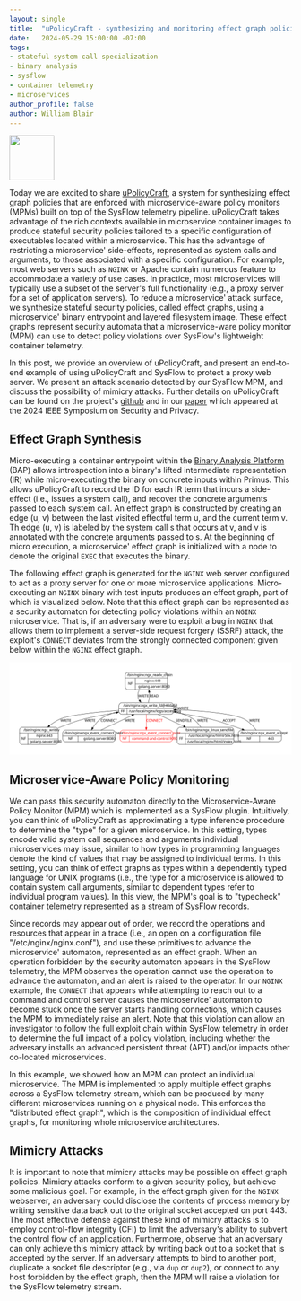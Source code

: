 ```yaml
---
layout: single
title:  "uPolicyCraft - synthesizing and monitoring effect graph policies on SysFlow telemetry"
date:   2024-05-29 15:00:00 -07:00
tags:
- stateful system call specialization
- binary analysis
- sysflow
- container telemetry
- microservices
author_profile: false
author: William Blair
---
```


<img align="center" src="https://github.com/sysflow-telemetry/upolicycraft/assets/928389/c053254f-b379-446a-a74a-c6569a18a5d7" width="80" height="80">

Today we are excited to share [uPolicyCraft](https://github.com/sysflow-telemetry/upolicycraft), a system for synthesizing effect graph policies that are enforced with microservice-aware policy monitors (MPMs) built on top of the SysFlow telemetry pipeline. uPolicyCraft takes advantage of the rich contexts available in microservice container images to produce stateful security policies tailored to a specific configuration of executables located within a microservice. This has the advantage of restricting a microservice' side-effects, represented as system calls and arguments, to those associated with a specific configuration. For example, most web servers such as `NGINX` or Apache contain numerous feature to accommodate a variety of use cases. In practice, most microservices will typically use a subset of the server's full functionality (e.g., a proxy server for a set of application servers). To reduce a microservice' attack surface, we synthesize stateful security policies, called effect graphs, using a microservice' binary entrypoint and layered filesystem image. These effect graphs represent security automata that a microservice-ware policy monitor (MPM) can use to detect policy violations over SysFlow's lightweight container telemetry.

In this post, we provide an overview of uPolicyCraft, and present an end-to-end example of using uPolicyCraft and SysFlow to protect a proxy web server. We present an attack scenario detected by our SysFlow MPM, and discuss the possibility of mimicry attacks. Further details on uPolicyCraft can be found on the project's [github](https://github.com/sysflow-telemetry/upolicycraft) and in our [paper](https://research.ibm.com/publications/automated-synthesis-of-effect-graph-policies-for-microservice-aware-stateful-system-call-specialization) which appeared at the 2024 IEEE Symposium on Security and Privacy.

## Effect Graph Synthesis

Micro-executing a container entrypoint within the [Binary Analysis Platform](https://github.com/BinaryAnalysisPlatform/bap) (BAP) allows introspection into a binary's lifted intermediate representation (IR) while micro-executing the binary on concrete inputs within Primus. This allows uPolicyCraft to record the ID for each IR term that incurs a side-effect (i.e., issues a system call), and recover the concrete arguments passed to each system call. An effect graph is constructed by creating an edge (u, v) between the last visited effectful term u, and the current term v. Th edge (u, v) is labeled by the system call s that occurs at v, and v is annotated with the concrete arguments passed to s. At the beginning of micro execution, a microservice' effect graph is initialized with a node to denote the original `EXEC` that executes the binary.

The following effect graph is generated for the `NGINX` web server configured to act as a proxy server for one or more microservice applications. Micro-executing an `NGINX` binary with test inputs produces an effect graph, part of which is visualized below. Note that this effect graph can be represented as a security automaton for detecting policy violations within an `NGINX` microservice. That is, if an adversary were to exploit a bug in `NGINX` that allows them to implement a server-side request forgery (SSRF) attack, the exploit's `CONNECT` deviates from the strongly connected component given below within the `NGINX` effect graph.

<a href="/assets/images/nginx-attack.svg"><img src="/assets/images/nginx-attack.svg"/></a>

## Microservice-Aware Policy Monitoring

We can pass this security automaton directly to the Microservice-Aware Policy Monitor (MPM) which is implemented as a SysFlow plugin. Intuitively, you can think of uPolicyCraft as approximating a type inference procedure to determine the "type" for a given microservice. In this setting, types encode valid system call sequences and arguments individual microservices may issue, similar to how types in programming languages denote the kind of values that may be assigned to individual terms. In this setting, you can think of effect graphs as types within a dependently typed language for UNIX programs (i.e., the type for a microservice is allowed to contain system call arguments, similar to dependent types refer to individual program values). In this view, the MPM's goal is to "typecheck" container telemetry represented as a stream of SysFlow records.

Since records may appear out of order, we record the operations and resources that appear in a trace (i.e., an open on a configuration file "/etc/nginx/nginx.conf"), and use these primitives to advance the microservice' automaton, represented as an effect graph. When an operation forbidden by the security automaton appears in the SysFlow telemetry, the MPM observes the operation cannot use the operation to advance the automaton, and an alert is raised to the operator. In our `NGINX` example, the `CONNECT` that appears while attempting to reach out to a command and control server causes the microservice' automaton to become stuck once the server starts handling connections, which causes the MPM to immediately raise an alert. Note that this violation can allow an investigator to follow the full exploit chain within SysFlow telemetry in order to determine the full impact of a policy violation, including whether the adversary installs an advanced persistent threat (APT) and/or impacts other co-located microservices.

In this example, we showed how an MPM can protect an individual microservice. The MPM is implemented to apply multiple effect graphs across a SysFlow telemetry stream, which can be produced by many different microservices running on a physical node. This enforces the "distributed effect graph", which is the composition of individual effect graphs, for monitoring whole microservice architectures.

## Mimicry Attacks

It is important to note that mimicry attacks may be possible on effect graph policies. Mimicry attacks conform to a given security policy, but achieve some malicious goal. For example, in the effect graph given for the `NGINX` webserver, an adversary could disclose the contents of process memory by writing sensitive data back out to the original socket accepted on port 443. The most effective defense against these kind of mimicry attacks is to employ control-flow integrity (CFI) to limit the adversary's ability to subvert the control flow of an application. Furthermore, observe that an adversary can only achieve this mimicry attack by writing back out to a socket that is accepted by the server. If an adversary attempts to bind to another port, duplicate a socket file descriptor (e.g., via `dup` or `dup2`), or connect to any host forbidden by the effect graph, then the MPM will raise a violation for the SysFlow telemetry stream.
